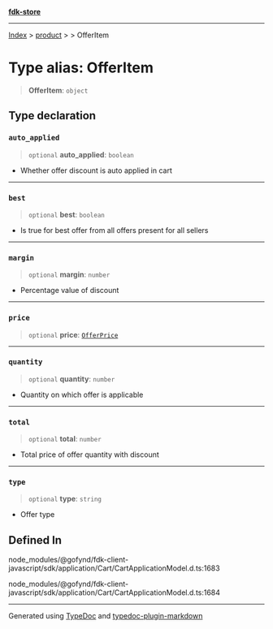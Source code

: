 [**fdk-store**](../../../README.md)
***

[Index](../../../API.md) > [product](../../README.md) > [<internal>](../README.md) > OfferItem

# Type alias: OfferItem

> **OfferItem**: `object`

## Type declaration

### `auto_applied`

> `optional` **auto\_applied**: `boolean`

- Whether offer discount is auto applied in cart

***

### `best`

> `optional` **best**: `boolean`

- Is true for best offer from all offers present
for all sellers

***

### `margin`

> `optional` **margin**: `number`

- Percentage value of discount

***

### `price`

> `optional` **price**: [`OfferPrice`](type-alias.OfferPrice.md)

***

### `quantity`

> `optional` **quantity**: `number`

- Quantity on which offer is applicable

***

### `total`

> `optional` **total**: `number`

- Total price of offer quantity with discount

***

### `type`

> `optional` **type**: `string`

- Offer type

## Defined In

node\_modules/@gofynd/fdk-client-javascript/sdk/application/Cart/CartApplicationModel.d.ts:1683

node\_modules/@gofynd/fdk-client-javascript/sdk/application/Cart/CartApplicationModel.d.ts:1684

***
Generated using [TypeDoc](https://typedoc.org/) and [typedoc-plugin-markdown](https://www.npmjs.com/package/typedoc-plugin-markdown)
